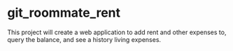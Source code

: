 git_roommate_rent
=================
This project will create a web application to add rent and other expenses to, query the balance, and see a history living expenses.
